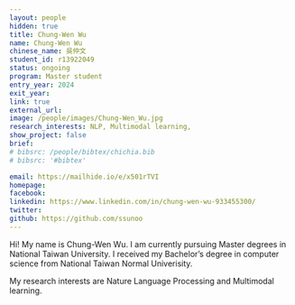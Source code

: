 ```yaml
---
layout: people
hidden: true
title: Chung-Wen Wu
name: Chung-Wen Wu
chinese_name: 吳仲文
student_id: r13922049
status: ongoing
program: Master student
entry_year: 2024
exit_year: 
link: true
external_url:
image: /people/images/Chung-Wen_Wu.jpg
research_interests: NLP, Multimodal learning,
show_project: false
brief: 
# bibsrc: /people/bibtex/chichia.bib
# bibsrc: '#bibtex'

email: https://mailhide.io/e/x501rTVI
homepage: 
facebook: 
linkedin: https://www.linkedin.com/in/chung-wen-wu-933455300/
twitter: 
github: https://github.com/ssunoo
---
```


Hi! My name is Chung-Wen Wu. I am currently pursuing Master degrees in National Taiwan University. I received my Bachelor’s degree in computer science from National Taiwan Normal Univerisity. 

My research interests are Nature Language Processing and Multimodal learning.
